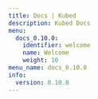 ```yaml
---
title: Docs | Kubed
description: Kubed Docs
menu:
  docs_0.10.0:
    identifier: welcome
    name: Welcome
    weight: 10
menu_name: docs_0.10.0
info:
  version: 0.10.0
---
```


